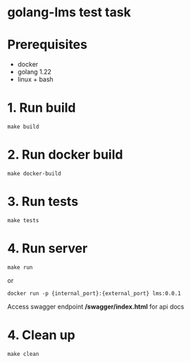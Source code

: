 # golang-lms test task

# Prerequisites
* docker
* golang 1.22
* linux + bash

# 1. Run build
```
make build
```

# 2. Run docker build
```
make docker-build
```

# 3. Run tests
```
make tests
```

# 4. Run server
```
make run
```

or 

```
docker run -p {internal_port}:{external_port} lms:0.0.1
```

Access swagger endpoint **/swagger/index.html** for api docs 

# 4. Clean up
```
make clean
```

